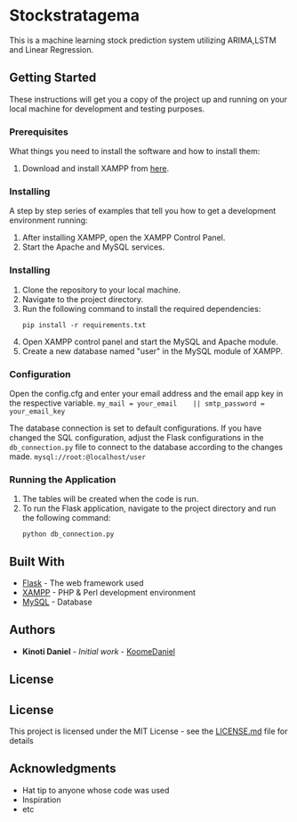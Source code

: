 # Stockstratagema

This is a machine learning stock prediction system utilizing ARIMA,LSTM and Linear Regression.

## Getting Started

These instructions will get you a copy of the project up and running on your local machine for development and testing purposes.

### Prerequisites

What things you need to install the software and how to install them:

1. Download and install XAMPP from [here](https://www.apachefriends.org/index.html).

### Installing

A step by step series of examples that tell you how to get a development environment running:

1. After installing XAMPP, open the XAMPP Control Panel.
2. Start the Apache and MySQL services.

### Installing

1. Clone the repository to your local machine.
2. Navigate to the project directory.
3. Run the following command to install the required dependencies:
    ```
    pip install -r requirements.txt
    ```
4. Open XAMPP control panel and start the MySQL and Apache module.
5. Create a new database named "user" in the MySQL module of XAMPP.

### Configuration
Open the config.cfg and enter your email address and the email app key in the respective variable.
    ```
    my_mail = your_email    ||
    smtp_password = your_email_key
    ```

The database connection is set to default configurations. If you have changed the SQL configuration, adjust the Flask configurations in the `db_connection.py` file to connect to the database according to the changes made.
    ```
    mysql://root:@localhost/user
    ```

### Running the Application

1. The tables will be created when the code is run.
2. To run the Flask application, navigate to the project directory and run the following command:
    ```
    python db_connection.py
    ```

## Built With

* [Flask](https://flask.palletsprojects.com/en/2.0.x/) - The web framework used
* [XAMPP](https://www.apachefriends.org/index.html) - PHP & Perl development environment
* [MySQL](https://www.mysql.com/) - Database

## Authors

* **Kinoti Daniel** - *Initial work* - [KoomeDaniel](https://github.com/KoomeDaniel)

## License

## License

This project is licensed under the MIT License - see the [LICENSE.md](LICENSE.md) file for details

## Acknowledgments

* Hat tip to anyone whose code was used
* Inspiration
* etc

